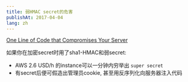 ```yaml
---
title: 弱HMAC secret的危害
publishAt: 2017-04-04
lang: zh
---
```


[One Line of Code that Compromises Your Server](https://martinfowler.com/articles/session-secret.html)

如果你在加密secret时用了sha1-HMAC和弱secret:

- AWS 2.6 USD/h 的instance可以一分钟内穷举出 `super secret`
- 有secret后便可假造出管理员cookie, 甚至用反序列化向服务器注入代码
